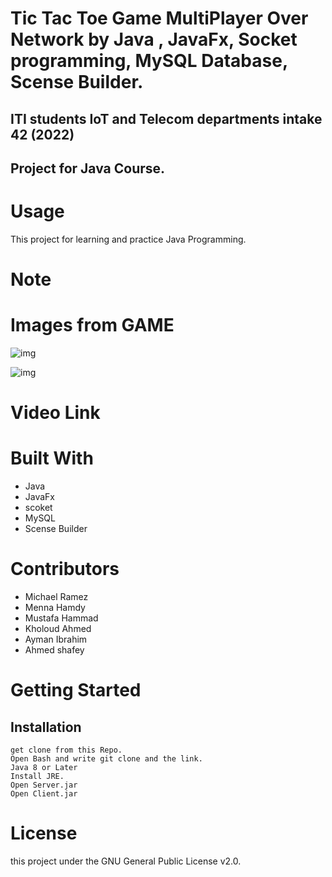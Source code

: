 # Tic Tac Toe Game MultiPlayer Over Network by Java , JavaFx, Socket programming, MySQL Database, Scense Builder.
## ITI students IoT and Telecom departments intake 42 (2022)
## Project for Java Course.


# Usage
This project for learning and practice Java Programming.

# Note


# Images from GAME

![img](https://drive.google.com/uc?export=view&id=1kI_8wtLm3D91vODMtBmZdz3Eek5rPw12)

![img](https://drive.google.com/uc?export=view&id=181ntX2qjlKegv2XvMsJZSYFo4LTINpvz)






# Video Link 


# Built With
- Java
- JavaFx
- scoket
- MySQL
- Scense Builder

# Contributors
- Michael Ramez
- Menna Hamdy
- Mustafa Hammad
- Kholoud Ahmed
- Ayman Ibrahim
- Ahmed shafey

# Getting Started
## Installation
```
get clone from this Repo.
Open Bash and write git clone and the link.
Java 8 or Later
Install JRE.
Open Server.jar
Open Client.jar
```

# License
this project under the GNU General Public License v2.0.





